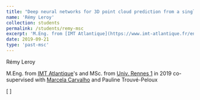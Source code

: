```yaml
---
title: "Deep neural networks for 3D point cloud prediction from a single image"
name: 'Rémy Leroy'
collection: students
permalink: /students/remy-msc
excerpt: 'M.Eng. from [IMT Atlantique](https://www.imt-atlantique.fr/en) in 2019 co-supervised with [Marcela Carvalho](http://mcarvalho.ml/)'
date: 2019-09-21
type: 'past-msc'
---
```


Rémy Leroy

M.Eng. from [IMT Atlantique](https://www.imt-atlantique.fr/en)'s and MSc. from [Univ. Rennes 1](https://formations.univ-rennes1.fr/formation/master-electronique-energie-electrique-automatique/master-mention-electronique-energie-0?studentstatus=112) in 2019 co-supervised with [Marcela Carvalho](http://mcarvalho.ml/) and Pauline Trouvé-Peloux

\[  \]


